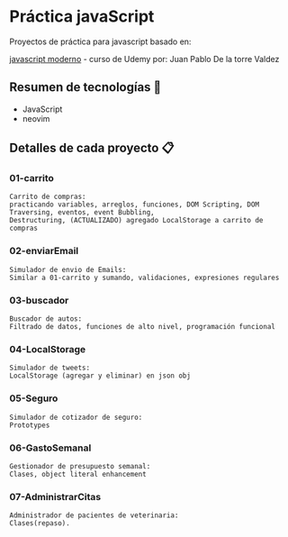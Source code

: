 # Práctica javaScript
Proyectos de práctica para javascript basado en:

[javascript moderno](https://www.udemy.com/course/javascript-moderno-guia-definitiva-construye-10-proyectos) - curso de Udemy por: Juan Pablo De la torre Valdez

## Resumen de tecnologías 📌
* JavaScript
* neovim

## Detalles de cada proyecto 📋

### 01-carrito
```
Carrito de compras: 
practicando variables, arreglos, funciones, DOM Scripting, DOM Traversing, eventos, event Bubbling,
Destructuring, (ACTUALIZADO) agregado LocalStorage a carrito de compras
```
### 02-enviarEmail
```
Simulador de envio de Emails:
Similar a 01-carrito y sumando, validaciones, expresiones regulares
```
### 03-buscador
```
Buscador de autos:
Filtrado de datos, funciones de alto nivel, programación funcional

```
### 04-LocalStorage
```
Simulador de tweets:
LocalStorage (agregar y eliminar) en json obj

```
### 05-Seguro
```
Simulador de cotizador de seguro:
Prototypes

```
### 06-GastoSemanal
```
Gestionador de presupuesto semanal:
Clases, object literal enhancement

```
### 07-AdministrarCitas
```
Administrador de pacientes de veterinaria:
Clases(repaso).

```
